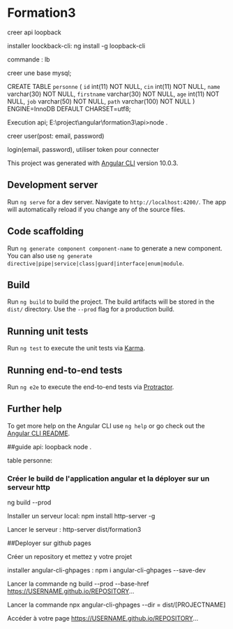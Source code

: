 # Formation3

creer api loopback

installer loockback-cli: ng install -g loopback-cli

commande : lb

creer une base mysql;

CREATE TABLE `personne` (
  `id` int(11) NOT NULL,
  `cin` int(11) NOT NULL,
  `name` varchar(30) NOT NULL,
  `firstname` varchar(30) NOT NULL,
  `age` int(11) NOT NULL,
  `job` varchar(50) NOT NULL,
  `path` varchar(100) NOT NULL
) ENGINE=InnoDB DEFAULT CHARSET=utf8;

Execution api; E:\project\angular\formation3\api>node .

creer user(post: email, password)

login(email, password), utiliser token pour connecter

This project was generated with [Angular CLI](https://github.com/angular/angular-cli) version 10.0.3.

## Development server

Run `ng serve` for a dev server. Navigate to `http://localhost:4200/`. The app will automatically reload if you change any of the source files.

## Code scaffolding

Run `ng generate component component-name` to generate a new component. You can also use `ng generate directive|pipe|service|class|guard|interface|enum|module`.

## Build

Run `ng build` to build the project. The build artifacts will be stored in the `dist/` directory. Use the `--prod` flag for a production build.

## Running unit tests

Run `ng test` to execute the unit tests via [Karma](https://karma-runner.github.io).

## Running end-to-end tests

Run `ng e2e` to execute the end-to-end tests via [Protractor](http://www.protractortest.org/).

## Further help

To get more help on the Angular CLI use `ng help` or go check out the [Angular CLI README](https://github.com/angular/angular-cli/blob/master/README.md).

##guide
api: loopback node .

table personne:

### Créer le build de l'application angular et la déployer sur un serveur http

ng build --prod

Installer un serveur local: npm install http-server -g

Lancer le serveur : http-server dist/formation3

##Deployer sur github pages

Créer un repository et mettez y votre projet

installer angular-cli-ghpages : npm i angular-cli-ghpages --save-dev 

Lancer la commande ng build --prod --base-href https://USERNAME.github.io/REPOSITORY...

Lancer la commande npx angular-cli-ghpages --dir = dist/[PROJECTNAME] 

Accéder à votre page https://USERNAME.github.io/REPOSITORY...

